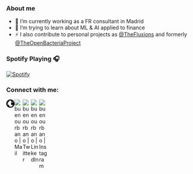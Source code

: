 ### About me

- 🔭 I’m currently working as a FR consultant in Madrid
- 🌱 I’m trying to learn about ML & AI applied to finance
- ⚡ I also contribute to personal projects as [@TheFluxions](https://thefluxions.github.io) and formerly [@TheOpenBacteriaProject](https://theopenbacteriaproject.github.io)

### Spotify Playing 🎧

[![Spotify](https://spotify-now-playing.buenourbano.vercel.app/api/spotify)](https://open.spotify.com/user/aytoeru)

### Connect with me:

[<img align="left" alt="buenourbano.github.io" width="22px" src="https://raw.githubusercontent.com/iconic/open-iconic/master/svg/globe.svg" />][website]
[<img align="left" alt="buenourbano | Mail" width="22px" src="https://cdn.jsdelivr.net/npm/simple-icons@3.7.0/icons/gmail.svg" />][mail]
[<img align="left" alt="buenourbano | Twitter" width="22px" src="https://cdn.jsdelivr.net/npm/simple-icons@v3/icons/twitter.svg" />][twitter]
[<img align="left" alt="buenourbano | LinkedIn" width="22px" src="https://cdn.jsdelivr.net/npm/simple-icons@v3/icons/linkedin.svg" />][linkedin]
[<img align="left" alt="buenourbano | Instagram" width="22px" src="https://cdn.jsdelivr.net/npm/simple-icons@v3/icons/instagram.svg" />][instagram]

[website]: https://buenourbano.github.io
[twitter]: https://twitter.com/buenourbano
[instagram]: https://instagram.com/buenourbano_
[linkedin]: https://linkedin.com/in/buenourbano
[mail]: mailto:jesusbuenourbano@gmail.com
